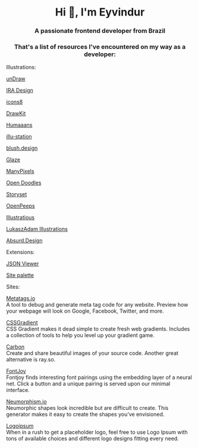 <h1 align="center">Hi 👋, I'm Eyvindur</h1>
<h3 align="center">A passionate frontend developer from Brazil</h3>

<h3 align="center">That's a list of resources I've encountered on my way as a developer:</h3>
<p align="left">
  Illustrations:
</p>


<a href="https://undraw.co/illustrations" target="_bank">unDraw</a>

<a href="https://iradesign.io/illustrations" target="_bank">IRA Design</a>

<a href="https://icons8.com/illustrations" target="_bank">icons8</a>

<a href="https://www.drawkit.io/" target="_bank">DrawKit</a>

<a href="https://www.humaaans.com/" target="_bank">Humaaans</a>

<a href="https://themeisle.com/illustrations/" target="_bank">illu-station</a>

<a href="https://blush.design/" target="_bank">blush.design</a>

<a href="https://www.glazestock.com/" target="_bank">Glaze</a>

<a href="https://www.manypixels.co/gallery" target="_bank">ManyPixels</a>

<a href="https://www.opendoodles.com/" target="_bank">Open Doodles</a>

<a href="https://storyset.com/" target="_bank">Storyset</a>

<a href="https://www.openpeeps.com/" target="_bank">OpenPeeps</a>

<a href="https://illustratious.com/?category=illustration&premium=false" target="_bank">Illustratious</a>

<a href="https://lukaszadam.com/illustrations" target="_bank">LukaszAdam Illustrations</a>

<a href="https://absurd.design/" target="_bank">Absurd.Design</a>




<p align="left">
  Extensions:
</p>

<a href="https://github.com/tulios/json-viewer" target="_bank">JSON Viewer</a>

<a href="http://palette.site/" target="_bank">Site palette</a>


<p align="left">
  Sites:
</p>

<a href="https://metatags.io/" target="_bank">Metatags.io</a>
<br>
<span>A tool to debug and generate meta tag code for any website. Preview how your webpage will look on Google, Facebook, Twitter, and more.</span>

<a href="https://cssgradient.io/gradient-backgrounds/" target="_bank">CSSGradient</a>
<br>
<span>CSS Gradient makes it dead simple to create fresh web gradients. Includes a collection of tools to help you level up your gradient game.</span>

<a href="https://carbon.now.sh/" target="_bank">Carbon</a>
<br>
<span>Create and share beautiful images of your source code. Another great alternative is ray.so.</span>

<a href="https://fontjoy.com/" target="_bank">FontJoy</a>
<br>
<span>Fontjoy finds interesting font pairings using the embedding layer of a neural net. Click a button and a unique pairing is served upon our minimal interface.</span>

<a href="https://neumorphism.io/#e0e0e0" target="_bank">Neumorphism.io</a>
<br>
<span>Neumorphic shapes look incredible but are difficult to create. This generator makes it easy to create the shapes you’ve envisioned.</span>

<a href="https://logoipsum.com" target="_bank">Logoipsum</a>
<br>
<span>When in a rush to get a placeholder logo, feel free to use Logo Ipsum with tons of available choices and different logo designs fitting every need.</span>
